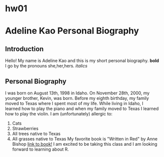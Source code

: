 # hw01

# Adeline Kao Personal Biography
## Introduction
Hello! My name is Adeline Kao and this is my short personal biography. **bold**
I go by the pronouns she,her,hers. *italics*
## Personal Biography
I was born on August 13th, 1998 in Idaho.
On November 28th, 2000, my younger brother, Kevin, was born.
Before my eighth birthday, my family moved to Texas where I spent most of my life.
While living in Idaho, I learned how to play the piano and when my family moved to Texas I learned how to play the violin.
I am (unfortunately) allergic to:
1. Cats
2. Strawberries
3. All trees native to Texas
4. All grasses native to Texas
My favorite book is "Written in Red" by Anne Bishop
[link to book!](https://www.goodreads.com/book/show/15711341-written-in-red?from_search=true&from_srp=true&qid=QvkNeoCoAb&rank=1)
I am excited to be taking this class and I am looking forward to learning about R.